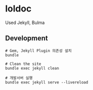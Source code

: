 # loldoc
Used Jekyll, Bulma

## Development

```shell
# Gem, Jekyll Plugin 의존성 설치
bundle

# Clean the site
bundle exec jekyll clean

# 개발서버 실행
bundle exec jekyll serve --livereload
```

